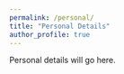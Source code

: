 ```yaml
---
permalink: /personal/
title: "Personal Details"
author_profile: true
---
```


Personal details will go here.
